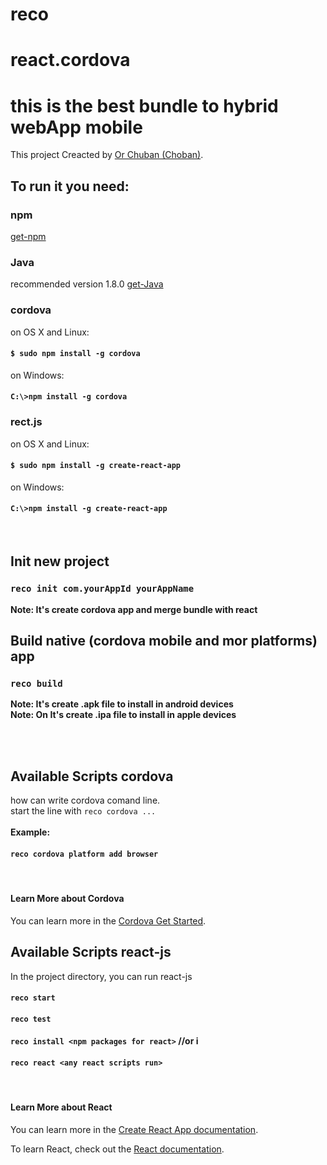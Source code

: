 # reco
# react.cordova
# this is the best bundle to hybrid webApp mobile

This project Creacted by [Or Chuban (Choban)](https://www.linkedin.com/in/or-choban-028280125).

## To run it you need:
### npm
[get-npm](https://www.npmjs.com/get-npm)

### Java 
recommended version 1.8.0 [get-Java](https://www.oracle.com/technetwork/java/javase/downloads/jdk8-downloads-2133151.html)

### cordova 
on OS X and Linux:
  #### `$ sudo npm install -g cordova`

on Windows:
 ####  `C:\>npm install -g cordova`

 ### rect.js 
on OS X and Linux:
  #### `$ sudo npm install -g create-react-app`

on Windows:
 ####  `C:\>npm install -g create-react-app`


<br>

## Init new project
### `reco init com.yourAppId yourAppName`
**Note: It's create cordova app and merge bundle with react**
<br>

## Build native (cordova mobile and mor platforms) app
### `reco build`
**Note: It's create .apk file to install in android devices**<br>
**Note: On It's create .ipa file to install in apple devices**<br>
<br>

<br>

## Available Scripts cordova
how can write cordova comand line.
<br>
start the line with `reco cordova ...`  
<br>
**Example:** 
#### `reco cordova platform add browser`
<br>


#### Learn More about Cordova

You can learn more in the [Cordova Get Started](https://cordova.apache.org/#getstarted).



## Available Scripts react-js

In the project directory, you can run react-js

#### `reco start`
#### `reco test`
#### `reco install <npm packages for react>` //or i
#### `reco react <any react scripts run>`

<br>


#### Learn More about React

You can learn more in the [Create React App documentation](https://facebook.github.io/create-react-app/docs/getting-started).

To learn React, check out the [React documentation](https://reactjs.org/).


<br>
<br>
